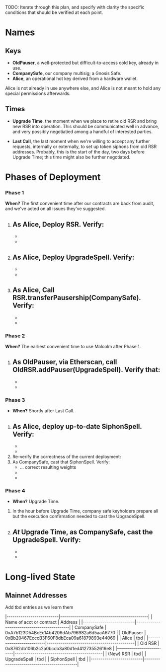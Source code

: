 


TODO: Iterate through this plan, and specify with clarity the specific conditions that should be verified at each point.

# Names 

## Keys

- **OldPauser**, a well-protected but difficult-to-access cold key, already in use.
- **CompanySafe**, our company multisig; a Gnosis Safe.
- **Alice**, an operational hot key derived from a hardware wallet.

Alice is not already in use anywhere else, and Alice is not meant to hold any special permissions afterwards.

## Times

- **Upgrade Time**, the moment when we place to retire old RSR and bring new RSR into operation. This should be communicated well in advance, and very possibly negotiatied among a handful of interested parties.

- **Last Call**, the last moment when we're willing to accept any further requests, internally or externally, to set up token siphons from old RSR addresses. Probably, this is the start of the day, two days before Upgrade Time; this time might also be further negotiated.

# Phases of Deployment
### Phase 1
**When?** The first convenient time after our contracts are back from audit, and we've acted on all issues they've suggested.

1. As Alice, Deploy RSR. Verify:
    - 
    -
    - 
2. As Alice, Deploy UpgradeSpell. Verify:
    -
    -
    - 
3. As Alice, Call RSR.transferPausership(CompanySafe). Verify:
    -
    -
    -
    
### Phase 2
**When?**  The earliest convenient time to use Malcolm after Phase 1.

1. As OldPauser, via Etherscan, call OldRSR.addPauser(UpgradeSpell). Verify that:
    -
    - 
    -
    
### Phase 3
- **When?** Shortly after Last Call.

1. As Alice, deploy up-to-date SiphonSpell. Verify:
    - 
    - 
    - 
2. Re-verify the correctness of the current deployment:
3. As CompanySafe, cast that SiphonSpell. Verify:
    - ... correct resulting weights
    - 
    - 

### Phase 4
- **When?** Upgrade Time.

1. In the hour before Upgrade Time, company safe keyholders prepare all but the execution confirmation needed to cast the UpgradeSpell.

2. _At_ Upgrade Time, as CompanySafe, cast the UpgradeSpell. Verify:
    -
    -
    -

# Long-lived State

## Mainnet Addresses 

Add tbd entries as we learn them

|--------------------------|--------------------------------------------|
| Name of acct or contract | Address                                    |
|--------------------------|--------------------------------------------|
| CompanySafe              | 0xA7b123D54BcEc14b4206dAb796982a6d5aaA6770 |
| OldPauser                | 0xBb20467EcccB3F60F8dbEca09a61879893e44069 |
| Alice                    | tbd                                        |
|--------------------------|--------------------------------------------|
| Old RSR                  | 0x8762db106b2c2a0bccb3a80d1ed41273552616e8 |
|--------------------------|--------------------------------------------|
| (New) RSR                | tbd                                        |
| UpgradeSpell             | tbd                                        |
| SiphonSpell              | tbd                                        |
|--------------------------|--------------------------------------------|


    
